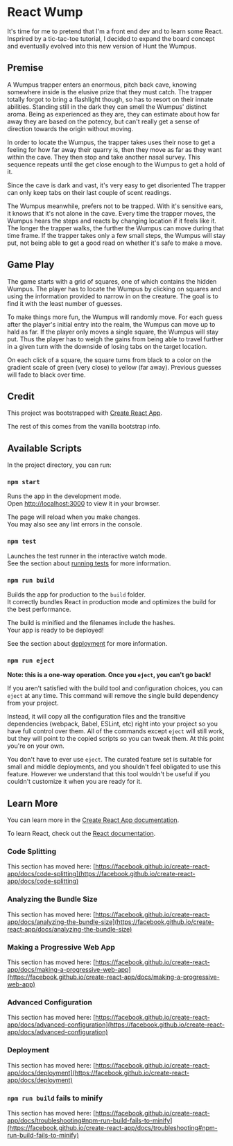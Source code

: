 # React Wump

It's time for me to pretend that I'm a front end dev and to learn some React. Insprired by a tic-tac-toe tutorial, I decided to expand the board concept and eventually evolved into this new version of Hunt the Wumpus.

## Premise

A Wumpus trapper enters an enormous, pitch back cave, knowing somewhere inside is the elusive prize that they must catch. The trapper totally forgot to bring a flashlight though, so has to resort on their innate abilities. Standing still in the dark they can smell the Wumpus' distinct aroma. Being as experienced as they are, they can estimate about how far away they are based on the potency, but can't really get a sense of direction towards the origin without moving. 

In order to locate the Wumpus, the trapper takes uses their nose to get a feeling for how far away their quarry is, then they move as far as they want within the cave. They then stop and take another nasal survey. This sequence repeats until the get close enough to the Wumpus to get a hold of it.

Since the cave is dark and vast, it's very easy to get disoriented The trapper can only keep tabs on their last couple of scent readings.

The Wumpus meanwhile, prefers not to be trapped. With it's sensitive ears, it knows that it's not alone in the cave. Every time the trapper moves, the Wumpus hears the steps and reacts by changing location if it feels like it. The longer the trapper walks, the further the Wumpus can move during that time frame. If the trapper takes only a few small steps, the Wumpus will stay put, not being able to get a good read on whether it's safe to make a move. 

## Game Play

The game starts with a grid of squares, one of which contains the hidden Wumpus. The player has to locate the Wumpus by clicking on squares and using the information provided to narrow in on the creature. The goal is to find it with the least number of guesses.

To make things more fun, the Wumpus will randomly move. For each guess after the player's initial entry into the realm, the Wumpus can move up to hald as far. If the player only moves a single square, the Wumpus will stay put. Thus the player has to weigh the gains from being able to travel further in a given turn with the downside of losing tabs on the target location. 

On each click of a square, the square turns from black to a color on the gradient scale of green (very close) to yellow (far away). Previous guesses will fade to black over time.

## Credit

This project was bootstrapped with [Create React App](https://github.com/facebook/create-react-app).

The rest of this comes from the vanilla bootstrap info.

## Available Scripts

In the project directory, you can run:

### `npm start`

Runs the app in the development mode.\
Open [http://localhost:3000](http://localhost:3000) to view it in your browser.

The page will reload when you make changes.\
You may also see any lint errors in the console.

### `npm test`

Launches the test runner in the interactive watch mode.\
See the section about [running tests](https://facebook.github.io/create-react-app/docs/running-tests) for more information.

### `npm run build`

Builds the app for production to the `build` folder.\
It correctly bundles React in production mode and optimizes the build for the best performance.

The build is minified and the filenames include the hashes.\
Your app is ready to be deployed!

See the section about [deployment](https://facebook.github.io/create-react-app/docs/deployment) for more information.

### `npm run eject`

**Note: this is a one-way operation. Once you `eject`, you can't go back!**

If you aren't satisfied with the build tool and configuration choices, you can `eject` at any time. This command will remove the single build dependency from your project.

Instead, it will copy all the configuration files and the transitive dependencies (webpack, Babel, ESLint, etc) right into your project so you have full control over them. All of the commands except `eject` will still work, but they will point to the copied scripts so you can tweak them. At this point you're on your own.

You don't have to ever use `eject`. The curated feature set is suitable for small and middle deployments, and you shouldn't feel obligated to use this feature. However we understand that this tool wouldn't be useful if you couldn't customize it when you are ready for it.

## Learn More

You can learn more in the [Create React App documentation](https://facebook.github.io/create-react-app/docs/getting-started).

To learn React, check out the [React documentation](https://reactjs.org/).

### Code Splitting

This section has moved here: [https://facebook.github.io/create-react-app/docs/code-splitting](https://facebook.github.io/create-react-app/docs/code-splitting)

### Analyzing the Bundle Size

This section has moved here: [https://facebook.github.io/create-react-app/docs/analyzing-the-bundle-size](https://facebook.github.io/create-react-app/docs/analyzing-the-bundle-size)

### Making a Progressive Web App

This section has moved here: [https://facebook.github.io/create-react-app/docs/making-a-progressive-web-app](https://facebook.github.io/create-react-app/docs/making-a-progressive-web-app)

### Advanced Configuration

This section has moved here: [https://facebook.github.io/create-react-app/docs/advanced-configuration](https://facebook.github.io/create-react-app/docs/advanced-configuration)

### Deployment

This section has moved here: [https://facebook.github.io/create-react-app/docs/deployment](https://facebook.github.io/create-react-app/docs/deployment)

### `npm run build` fails to minify

This section has moved here: [https://facebook.github.io/create-react-app/docs/troubleshooting#npm-run-build-fails-to-minify](https://facebook.github.io/create-react-app/docs/troubleshooting#npm-run-build-fails-to-minify)
